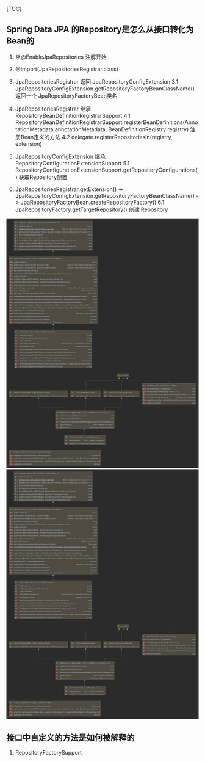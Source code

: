[TOC]
## Spring Data JPA 的Repository是怎么从接口转化为Bean的

1. 从@EnableJpaRepositories 注解开始
2. @Import(JpaRepositoriesRegistrar.class)
3. JpaRepositoriesRegistrar 返回 JpaRepositoryConfigExtension
  3.1  JpaRepositoryConfigExtension.getRepositoryFactoryBeanClassName() 返回一个 JpaRepositoryFactoryBean类名
4. JpaRepositoriesRegistrar 继承 RepositoryBeanDefinitionRegistrarSupport
  4.1 RepositoryBeanDefinitionRegistrarSupport.registerBeanDefinitions(AnnotationMetadata annotationMetadata, BeanDefinitionRegistry registry)
      注册Bean定义的方法
  4.2 delegate.registerRepositoriesIn(registry, extension)

5. JpaRepositoryConfigExtension  继承 RepositoryConfigurationExtensionSupport
  5.1 RepositoryConfigurationExtensionSupport.getRepositoryConfigurations() 获取Repository配置

6. JpaRepositoriesRegistrar.getExtension() -> JpaRepositoryConfigExtension.getRepositoryFactoryBeanClassName() -> JpaRepositoryFactoryBean.createRepositoryFactory()
  6.1 JpaRepositoryFactory.getTargetRepository() 创建 Repository

![JpaRepositoriesRegistrar](/assets/JpaRepositoriesRegistrar.png)<img alt="Spring Date JPA 的Repository是怎么从接口化成Bean的？-fc6f0e20.png" src="assets/Spring Date JPA 的Repository是怎么从接口化成Bean的？-fc6f0e20.png" width="" height="" >

## 接口中自定义的方法是如何被解释的

1. RepositoryFactorySupport
